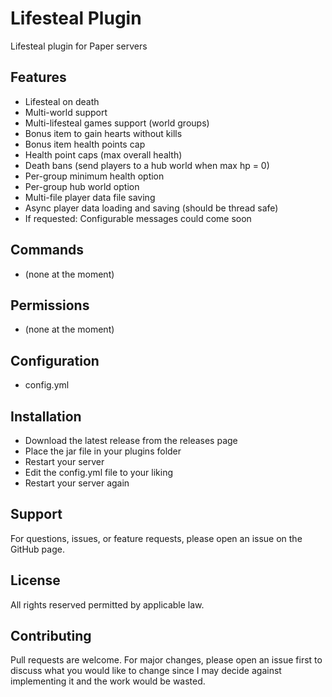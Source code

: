 # Lifesteal Plugin
Lifesteal plugin for Paper servers

## Features
 - Lifesteal on death
 - Multi-world support
 - Multi-lifesteal games support (world groups)
 - Bonus item to gain hearts without kills
 - Bonus item health points cap
 - Health point caps (max overall health)
 - Death bans (send players to a hub world when max hp = 0)
 - Per-group minimum health option
 - Per-group hub world option
 - Multi-file player data file saving
 - Async player data loading and saving (should be thread safe)
 - If requested: Configurable messages could come soon

## Commands
 - (none at the moment)

## Permissions
 - (none at the moment)

## Configuration
 - config.yml

## Installation
 - Download the latest release from the releases page
 - Place the jar file in your plugins folder
 - Restart your server
 - Edit the config.yml file to your liking
 - Restart your server again

## Support
For questions, issues, or feature requests, please open an issue on the GitHub page.

## License
All rights reserved permitted by applicable law.

## Contributing
Pull requests are welcome. For major changes, please open an issue first to discuss what you would like to change since 
I may decide against implementing it and the work would be wasted.